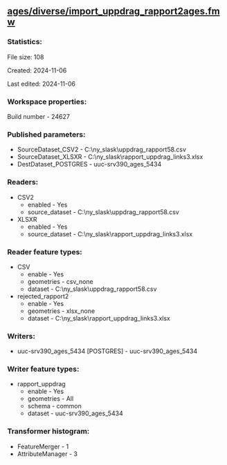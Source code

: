 ﻿## [ages/diverse/import_uppdrag_rapport2ages.fmw](https://github.com/kicki58/kix_working_dir/blob/master/ages/diverse/import_uppdrag_rapport2ages.fmw)

### Statistics:
File size: 108

Created: 2024-11-06

Last edited: 2024-11-06


### Workspace properties:
Build number    - 24627

### Published parameters:
*  SourceDataset_CSV2    -   C:\ny_slask\uppdrag_rapport58.csv
*  SourceDataset_XLSXR    -   C:\ny_slask\rapport_uppdrag_links3.xlsx
*  DestDataset_POSTGRES    -   uuc-srv390_ages_5434

### Readers:
*  CSV2
    * enabled    -  Yes
    * source_dataset    -   C:\ny_slask\uppdrag_rapport58.csv
*  XLSXR
    * enabled    -  Yes
    * source_dataset    -   C:\ny_slask\rapport_uppdrag_links3.xlsx

### Reader feature types:
*  CSV
    * enable - Yes
    * geometries - csv_none
    * dataset - C:\ny_slask\uppdrag_rapport58.csv
*  rejected_rapport2
    * enable - Yes
    * geometries - xlsx_none
    * dataset - C:\ny_slask\rapport_uppdrag_links3.xlsx


### Writers:
*  uuc-srv390_ages_5434 [POSTGRES]    -   uuc-srv390_ages_5434

### Writer feature types:
*  rapport_uppdrag
    * enable - Yes
    * geometries - All
    * schema - common
    * dataset - uuc-srv390_ages_5434

### Transformer histogram:
*  FeatureMerger    -   1
*  AttributeManager    -   3

